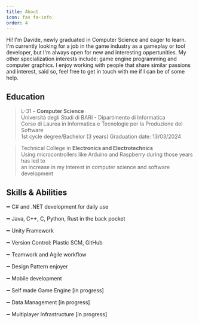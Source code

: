 ```yaml
---
title: About
icon: fas fa-info
order: 4
---
```


Hi! I'm Davide, newly graduated in Computer Science and eager to learn.  
I'm currently looking for a job in the game industry as a gameplay or tool developer, but I'm always open for new and interesting oppertunities. My other specialization interests include: game engine programming and computer graphics.
I enjoy working with people that share similar passions and interest, said so, feel free to get in touch with me if I can be of some help.

## Education

> L-31 - **Computer Science**  
Università degli Studi di BARI - Dipartimento di Informatica  
Corso di Laurea in Informatica e Tecnologie per la Produzione del Software  
1st cycle degree/Bachelor (3 years) Graduation date: 13/03/2024  

> Technical College in **Electronics and Electrotechnics**  
Using microcontrollers like Arduino and Raspberry during those years has led to  
an increase in my interest in computer science and software development  

## Skills & Abilities

➖ C# and .NET development for daily use

➖ Java, C++, C, Python, Rust in the back pocket

➖ Unity Framework

➖ Version Control: Plastic SCM, GitHub

➖ Teamwork and Agile workflow

➖ Design Pattern enjoyer

➖ Mobile development

➖ Self made Game Engine [in progress]

➖ Data Management [in progress]

➖ Multiplayer Infrastructure [in progress]
